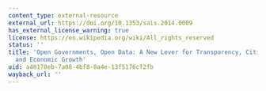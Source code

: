```yaml
---
content_type: external-resource
external_url: https://doi.org/10.1353/sais.2014.0009
has_external_license_warning: true
license: https://en.wikipedia.org/wiki/All_rights_reserved
status: ''
title: 'Open Governments, Open Data: A New Lever for Transparency, Citizen Engagement,
  and Economic Growth'
uid: a48178eb-7a08-4bf8-8a4e-13f5176cf2fb
wayback_url: ''
---
```

